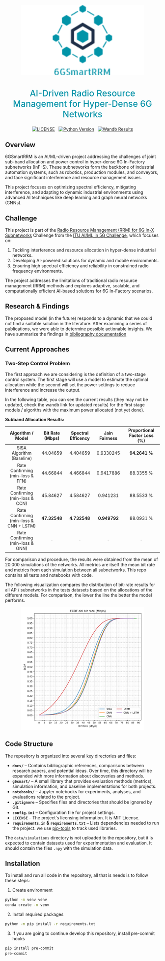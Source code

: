 
<div align="center">
  <img src="./static/logo.png" width="400" />
</div>

<div align="center" style="width: 100%">
    <h2 style="color: #0594a9; font-weight: 500; font-size: 28px"> AI-Driven Radio Resource Management for Hyper-Dense 6G Networks </h2>
    <div style="width:100%; align: center; display: flex; gap: 12px;" markdown="1">
        <a href="https://opensource.org/licenses/MIT" style="margin-left: auto">
            <img src="https://img.shields.io/badge/license-MIT-blue" alt="LICENSE" />
        </a>
        <a href="https://www.python.org/" style="">
            <img src="https://img.shields.io/badge/python-3.11-blue" alt="Python Version" />
        </a>
        <a href="https://wandb.ai/rubencid001/6GSmartRRM" style="margin-right: auto">
            <img src="https://raw.githubusercontent.com/wandb/assets/main/wandb-github-badge-28-gray.svg" alt="Wandb Results" height="20"/>
        </a>
    </div>
</div>

## Overview

6GSmartRRM is an AI/ML-driven project addressing the challenges of joint sub-band allocation and power control in hyper-dense 6G In-Factory subnetworks (InF-S). These subnetworks form the backbone of industrial automation systems, such as robotics, production modules, and conveyors, and face significant interference and resource management issues.

This project focuses on optimizing spectral efficiency, mitigating interference, and adapting to dynamic industrial environments using advanced AI techniques like deep learning and graph neural networks (GNNs).

## Challenge

This project is part of the [Radio Resource Management (RRM) for 6G in-X Subnetworks](https://challenge.aiforgood.itu.int/match/matchitem/97) Challenge from the [ITU AI/ML in 5G Challenge](https://challenge.aiforgood.itu.int/), which focuses on:

1. Tackling interference and resource allocation in hyper-dense industrial networks.
2. Developing AI-powered solutions for dynamic and mobile environments.
3. Ensuring high spectral efficiency and reliability in constrained radio frequency environments.

The project addresses the limitations of traditional radio resource management (RRM) methods and explores adaptive, scalable, and computationally efficient AI-based solutions for 6G In-Factory scenarios.

## Research & Findings

The proposed model (in the future) responds to a dynamic that we could not find a suitable solution
in the literature. After examining a series of publications, we were able to determine possible
actionable insights. We have summarize the findings in [bibliography documentation](./docs/baseline-comparison.md)

## Current Approaches
### Two-Step Control Problem

The first approach we are considering is the definition of a two-stage control system. The first stage will use a model to estimate
the optimal allocation while the second will set the power settings to reduce interference and increase the output.

In the following table, you can see the current results (they may not be updated, check the wandb link for updated results) for the first stage models / algoriths with the maximum power allocated (not yet done).

**Subband Allocation Results:**

| Algorithm / Model                           | Bit Rate (Mbps) | Spectral Efficency | Jain Fairness    | Proportional Factor Loss (%) |
|:-------------------------------------------:|:---------------:|:------------------:|:----------------:|:----------------------------:|
| SISA Algorithm (Baseline)                   | 44.04659        | 4.404659           | 0.9330245        |  **94.2641 %**               |
| Rate Confirming <br>(min-loss & FFN)        | 44.66844        | 4.466844           | 0.9417886        |  88.3355 %                   |
| Rate Confirming <br>(min-loss & CCN)        | 45.84627        | 4.584627           | 0.941231         |  88.5533 %                   |
| Rate Confirming <br>(min-loss & CNN + LSTM) | **47.32548**    | **4.732548**       | **0.949792**     |  88.0931 %                   |
| Rate Confirming <br>(min-loss & GNN)        | -    | -       | -     |  -                   |

For comparison and procedure, the results were obtained from the mean of 20.000 simulations of the networks. All metrics are itself the mean bit rate and metrics from each simulation between all subnetworks. This repo contains all tests and notebooks with code.

The following visualization compares the distribution of bit-rate results for all AP / subnetworks in the tests datasets based on the allocations
of the different models. For comparison, the lower the line the better the model performs.

<p align="center">
    <img src="./static/ecdf-models.png" width = "400">
</p>

## Code Structure

The repository is organized into several key directories and files:

- **`docs/`** – Contains bibliographic references, comparisons between research papers, and potential ideas. Over time, this directory will be expanded with more information about discoveries and methods.
- **`g6smart/`** – A small library that provides evaluation methods (metrics), simulation information, and baseline implementations for both projects.
- **`notebooks/`** – Jupyter notebooks for experiments, analyses, and evaluations related to the project.
- **`.gitignore`** – Specifies files and directories that should be ignored by Git.
- **`config.ini`** – Configuration file for project settings.
- **`LICENSE`** – The project's licensing information.  It is MIT License.
- **`requirements.in` & `requirements.txt`** – Lists dependencies needed to run the project. we use [pip-tools](https://github.com/jazzband/pip-tools) to track used libraries.

The `data/simulations` directory is not uploaded to the repository, but it is expected to contain datasets used for experimentation and evaluation. It should contain
the files `.npy` with the simulation data.

## Installation
To install and run all code in the repository, all that is needs is to follow these steps:

1. Create environment
```bash
python -m venv venv
conda create -n venv
```

2. Install required packages
```bash
python -m pip install -r requirements.txt
```

3. If you are going to continue develop this repository, install pre-commit hooks
```bash
pip install pre-commit
pre-commit
```
